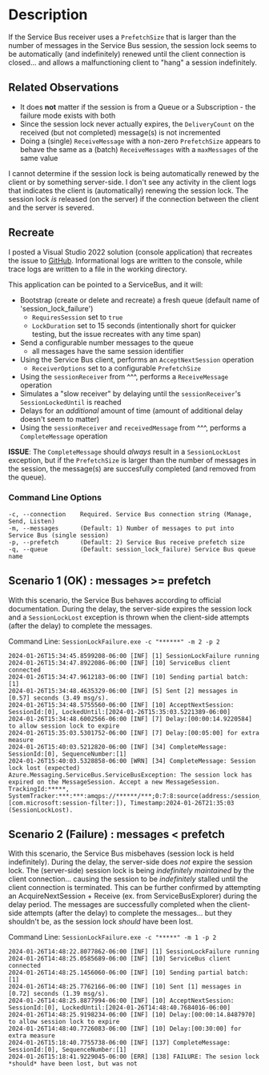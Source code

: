 # Description
If the Service Bus receiver uses a `PrefetchSize` that is larger than the number of messages in the Service Bus session, the session lock seems to be automatically (and indefinitely) renewed until the client connection is closed... and allows a malfunctioning client to "hang" a session indefinitely.

## Related Observations
- It does **not** matter if the session is from a Queue or a Subscription - the failure mode exists with both
- Since the session lock never actually expires, the `DeliveryCount` on the received (but not completed) message(s) is not incremented
- Doing a (single) `ReceiveMessage` with a non-zero `PrefetchSize` appears to behave the same as a (batch) `ReceiveMessages` with a `maxMessages` of the same value

I cannot determine if the session lock is being automatically renewed by the client or by something server-side.  I don't see any activity in the client logs that indicates the client is (automatically) renewing the session lock.  The session lock *is* released (on the server) if the connection between the client and the server is severed.

## Recreate
I posted a Visual Studio 2022 solution (console application) that recreates the issue to [GitHub](https://github.com/michaelmcmaster/SessionLockFailure.git).  Informational logs are written to the console, while trace logs are written to a file in the working directory.

This application can be pointed to a ServiceBus, and it will:
* Bootstrap (create or delete and recreate) a fresh queue (default name of 'session_lock_failure')
  - `RequiresSession` set to `true`
  - `LockDuration` set to 15 seconds (intentionally short for quicker testing, but the issue recreates with any time span)
* Send a configurable number messages to the queue
  - all messages have the same session identifier
* Using the Service Bus client, performs an `AcceptNextSession` operation
  - `ReceiverOptions` set to a configurable `PrefetchSize`
* Using the `sessionReceiver` from ^^^, performs a `ReceiveMessage` operation
* Simulates a "slow receiver" by delaying until the `sessionReceiver`'s `SessionLockedUntil` is reached
* Delays for an *additional* amount of time (amount of additional delay doesn't seem to matter)
* Using the `sessionReceiver` and `receivedMessage` from ^^^, performs a `CompleteMessage` operation

**ISSUE**: The `CompleteMessage` should *always* result in a `SessionLockLost` exception, but if the `PrefetchSize` is larger than the number of messages in the session, the message(s) are succesfully completed (and removed from the queue).

### Command Line Options
    -c, --connection    Required. Service Bus connection string (Manage, Send, Listen)
    -m, --messages      (Default: 1) Number of messages to put into Service Bus (single session)
    -p, --prefetch      (Default: 2) Service Bus receive prefetch size
    -q, --queue         (Default: session_lock_failure) Service Bus queue name

## Scenario 1 (OK) : messages >= prefetch
With this scenario, the Service Bus behaves according to official documentation.  During the delay, the server-side expires the session lock and a `SessionLockLost` exception is thrown when the client-side attempts (after the delay) to complete the messages.

Command Line: `SessionLockFailure.exe -c "******" -m 2 -p 2`

    2024-01-26T15:34:45.8599208-06:00 [INF] [1] SessionLockFailure running
    2024-01-26T15:34:47.8922086-06:00 [INF] [10] ServiceBus client connected
    2024-01-26T15:34:47.9612183-06:00 [INF] [10] Sending partial batch: [1]
    2024-01-26T15:34:48.4635329-06:00 [INF] [5] Sent [2] messages in [0.57] seconds (3.49 msg/s).
    2024-01-26T15:34:48.5755560-06:00 [INF] [10] AcceptNextSession: SessionId:[0], LockedUntil:[2024-01-26T15:35:03.5221389-06:00]
    2024-01-26T15:34:48.6002566-06:00 [INF] [7] Delay:[00:00:14.9220584] to allow session lock to expire
    2024-01-26T15:35:03.5301752-06:00 [INF] [7] Delay:[00:05:00] for extra measure
    2024-01-26T15:40:03.5212820-06:00 [INF] [34] CompleteMessage: SessionId:[0], SequenceNumber:[1]
    2024-01-26T15:40:03.5328858-06:00 [WRN] [34] CompleteMessage: Session lock lost (expected)
    Azure.Messaging.ServiceBus.ServiceBusException: The session lock has expired on the MessageSession. Accept a new MessageSession. TrackingId:*****, SystemTracker:***:***:amqps://******/***;0:7:8:source(address:/session_lock_failure,filter:[com.microsoft:session-filter:]), Timestamp:2024-01-26T21:35:03 (SessionLockLost).

## Scenario 2 (Failure) : messages < prefetch
With this scenario, the Service Bus misbehaves (session lock is held indefinitely).  During the delay, the server-side does *not* expire the session lock.  The (server-side) session lock is being *indefinitely maintained* by the client connection... causing the session to be *indefinitely* stalled until the client connection is terminated.  This can be further confirmed by attempting an AcquireNextSession + Receive (ex. from ServiceBusExplorer) during the delay period.  The messages are successfully completed when the client-side attempts (after the delay) to complete the messages... but they shouldn't be, as the session lock *should* have been lost.

Command Line: `SessionLockFailure.exe -c "*****" -m 1 -p 2`

    2024-01-26T14:48:22.8077862-06:00 [INF] [1] SessionLockFailure running
    2024-01-26T14:48:25.0585689-06:00 [INF] [10] ServiceBus client connected
    2024-01-26T14:48:25.1456060-06:00 [INF] [10] Sending partial batch: [1]
    2024-01-26T14:48:25.7762166-06:00 [INF] [10] Sent [1] messages in [0.72] seconds (1.39 msg/s).
    2024-01-26T14:48:25.8877994-06:00 [INF] [10] AcceptNextSession: SessionId:[0], LockedUntil:[2024-01-26T14:48:40.7684016-06:00]
    2024-01-26T14:48:25.9198234-06:00 [INF] [10] Delay:[00:00:14.8487970] to allow session lock to expire
    2024-01-26T14:48:40.7726083-06:00 [INF] [10] Delay:[00:30:00] for extra measure
    2024-01-26T15:18:40.7755738-06:00 [INF] [137] CompleteMessage: SessionId:[0], SequenceNumber:[1]
    2024-01-26T15:18:41.9229045-06:00 [ERR] [138] FAILURE: The sesion lock *should* have been lost, but was not